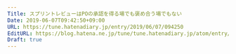 ```yaml
---
Title: スプリントレビューはPOの承認を得る場でも褒め合う場でもない
Date: 2019-06-07T09:42:50+09:00
URL: https://tune.hatenadiary.jp/entry/2019/06/07/094250
EditURL: https://blog.hatena.ne.jp/tune/tune.hatenadiary.jp/atom/entry/17680117127187637773
Draft: true
---
```


